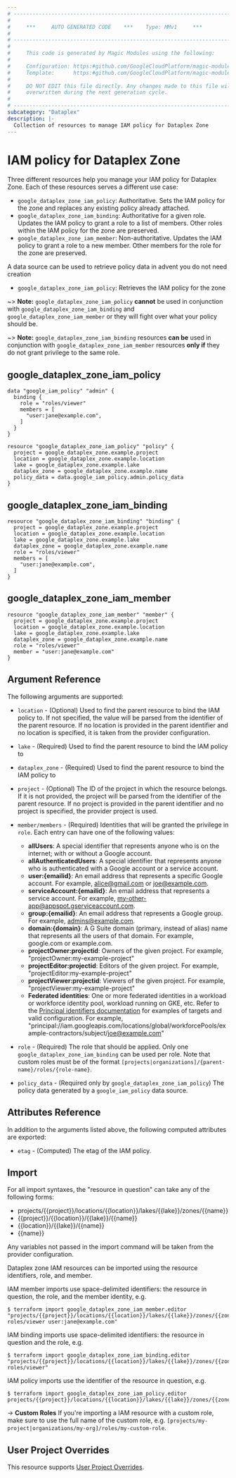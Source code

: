 ```yaml
---
# ----------------------------------------------------------------------------
#
#     ***     AUTO GENERATED CODE    ***    Type: MMv1     ***
#
# ----------------------------------------------------------------------------
#
#     This code is generated by Magic Modules using the following:
#
#     Configuration: https:#github.com/GoogleCloudPlatform/magic-modules/tree/main/mmv1/products/dataplex/Zone.yaml
#     Template:      https:#github.com/GoogleCloudPlatform/magic-modules/tree/main/mmv1/templates/terraform/resource_iam.html.markdown.tmpl
#
#     DO NOT EDIT this file directly. Any changes made to this file will be
#     overwritten during the next generation cycle.
#
# ----------------------------------------------------------------------------
subcategory: "Dataplex"
description: |-
  Collection of resources to manage IAM policy for Dataplex Zone
---
```


# IAM policy for Dataplex Zone

Three different resources help you manage your IAM policy for Dataplex Zone. Each of these resources serves a different use case:

* `google_dataplex_zone_iam_policy`: Authoritative. Sets the IAM policy for the zone and replaces any existing policy already attached.
* `google_dataplex_zone_iam_binding`: Authoritative for a given role. Updates the IAM policy to grant a role to a list of members. Other roles within the IAM policy for the zone are preserved.
* `google_dataplex_zone_iam_member`: Non-authoritative. Updates the IAM policy to grant a role to a new member. Other members for the role for the zone are preserved.

A data source can be used to retrieve policy data in advent you do not need creation

* `google_dataplex_zone_iam_policy`: Retrieves the IAM policy for the zone

~> **Note:** `google_dataplex_zone_iam_policy` **cannot** be used in conjunction with `google_dataplex_zone_iam_binding` and `google_dataplex_zone_iam_member` or they will fight over what your policy should be.

~> **Note:** `google_dataplex_zone_iam_binding` resources **can be** used in conjunction with `google_dataplex_zone_iam_member` resources **only if** they do not grant privilege to the same role.



## google_dataplex_zone_iam_policy

```hcl
data "google_iam_policy" "admin" {
  binding {
    role = "roles/viewer"
    members = [
      "user:jane@example.com",
    ]
  }
}

resource "google_dataplex_zone_iam_policy" "policy" {
  project = google_dataplex_zone.example.project
  location = google_dataplex_zone.example.location
  lake = google_dataplex_zone.example.lake
  dataplex_zone = google_dataplex_zone.example.name
  policy_data = data.google_iam_policy.admin.policy_data
}
```

## google_dataplex_zone_iam_binding

```hcl
resource "google_dataplex_zone_iam_binding" "binding" {
  project = google_dataplex_zone.example.project
  location = google_dataplex_zone.example.location
  lake = google_dataplex_zone.example.lake
  dataplex_zone = google_dataplex_zone.example.name
  role = "roles/viewer"
  members = [
    "user:jane@example.com",
  ]
}
```

## google_dataplex_zone_iam_member

```hcl
resource "google_dataplex_zone_iam_member" "member" {
  project = google_dataplex_zone.example.project
  location = google_dataplex_zone.example.location
  lake = google_dataplex_zone.example.lake
  dataplex_zone = google_dataplex_zone.example.name
  role = "roles/viewer"
  member = "user:jane@example.com"
}
```


## Argument Reference

The following arguments are supported:

* `location` - (Optional)  Used to find the parent resource to bind the IAM policy to. If not specified,
  the value will be parsed from the identifier of the parent resource. If no location is provided in the parent identifier and no
  location is specified, it is taken from the provider configuration.
* `lake` - (Required)  Used to find the parent resource to bind the IAM policy to
* `dataplex_zone` - (Required) Used to find the parent resource to bind the IAM policy to

* `project` - (Optional) The ID of the project in which the resource belongs.
    If it is not provided, the project will be parsed from the identifier of the parent resource. If no project is provided in the parent identifier and no project is specified, the provider project is used.

* `member/members` - (Required) Identities that will be granted the privilege in `role`.
  Each entry can have one of the following values:
  * **allUsers**: A special identifier that represents anyone who is on the internet; with or without a Google account.
  * **allAuthenticatedUsers**: A special identifier that represents anyone who is authenticated with a Google account or a service account.
  * **user:{emailid}**: An email address that represents a specific Google account. For example, alice@gmail.com or joe@example.com.
  * **serviceAccount:{emailid}**: An email address that represents a service account. For example, my-other-app@appspot.gserviceaccount.com.
  * **group:{emailid}**: An email address that represents a Google group. For example, admins@example.com.
  * **domain:{domain}**: A G Suite domain (primary, instead of alias) name that represents all the users of that domain. For example, google.com or example.com.
  * **projectOwner:projectid**: Owners of the given project. For example, "projectOwner:my-example-project"
  * **projectEditor:projectid**: Editors of the given project. For example, "projectEditor:my-example-project"
  * **projectViewer:projectid**: Viewers of the given project. For example, "projectViewer:my-example-project"
  * **Federated identities**: One or more federated identities in a workload or workforce identity pool, workload running on GKE, etc. Refer to the [Principal identifiers documentation](https://cloud.google.com/iam/docs/principal-identifiers#allow) for examples of targets and valid configuration. For example, "principal://iam.googleapis.com/locations/global/workforcePools/example-contractors/subject/joe@example.com"

* `role` - (Required) The role that should be applied. Only one
    `google_dataplex_zone_iam_binding` can be used per role. Note that custom roles must be of the format
    `[projects|organizations]/{parent-name}/roles/{role-name}`.

* `policy_data` - (Required only by `google_dataplex_zone_iam_policy`) The policy data generated by
  a `google_iam_policy` data source.

## Attributes Reference

In addition to the arguments listed above, the following computed attributes are
exported:

* `etag` - (Computed) The etag of the IAM policy.

## Import

For all import syntaxes, the "resource in question" can take any of the following forms:

* projects/{{project}}/locations/{{location}}/lakes/{{lake}}/zones/{{name}}
* {{project}}/{{location}}/{{lake}}/{{name}}
* {{location}}/{{lake}}/{{name}}
* {{name}}

Any variables not passed in the import command will be taken from the provider configuration.

Dataplex zone IAM resources can be imported using the resource identifiers, role, and member.

IAM member imports use space-delimited identifiers: the resource in question, the role, and the member identity, e.g.
```
$ terraform import google_dataplex_zone_iam_member.editor "projects/{{project}}/locations/{{location}}/lakes/{{lake}}/zones/{{zone}} roles/viewer user:jane@example.com"
```

IAM binding imports use space-delimited identifiers: the resource in question and the role, e.g.
```
$ terraform import google_dataplex_zone_iam_binding.editor "projects/{{project}}/locations/{{location}}/lakes/{{lake}}/zones/{{zone}} roles/viewer"
```

IAM policy imports use the identifier of the resource in question, e.g.
```
$ terraform import google_dataplex_zone_iam_policy.editor projects/{{project}}/locations/{{location}}/lakes/{{lake}}/zones/{{zone}}
```

-> **Custom Roles** If you're importing a IAM resource with a custom role, make sure to use the
 full name of the custom role, e.g. `[projects/my-project|organizations/my-org]/roles/my-custom-role`.

## User Project Overrides

This resource supports [User Project Overrides](https://registry.terraform.io/providers/hashicorp/google/latest/docs/guides/provider_reference#user_project_override).
